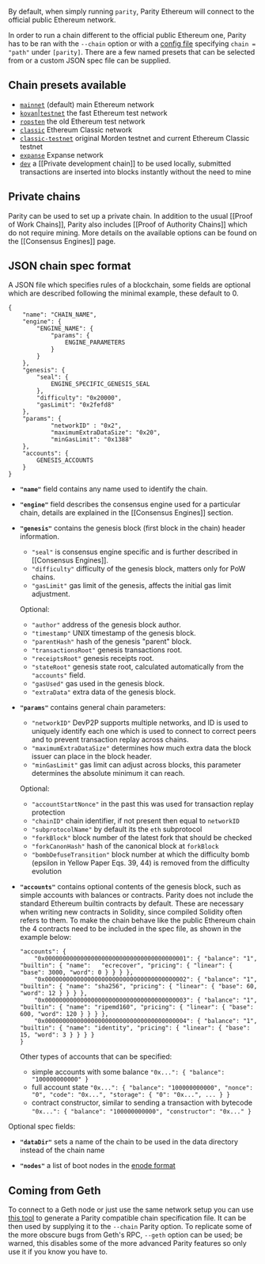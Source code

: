 By default, when simply running `parity`, Parity Ethereum will connect to the official public Ethereum network. 

In order to run a chain different to the official public Ethereum one, Parity has to be ran with the `--chain` option or with a [config file](Configuring-Parity#config-file) specifying `chain = "path"` under `[parity]`. There are a few named presets that can be selected from or a custom JSON spec file can be supplied.

## Chain presets available
- [`mainnet`](https://github.com/ethcore/parity/blob/master/ethcore/res/ethereum/frontier.json) (default) main Ethereum network
- [`kovan`|`testnet`](https://github.com/ethcore/parity/blob/master/ethcore/res/ethereum/kovan.json) the fast Ethereum test network
- [`ropsten`](https://github.com/ethcore/parity/blob/master/ethcore/res/ethereum/ropsten.json) the old Ethereum test network
- [`classic`](https://github.com/ethcore/parity/blob/master/ethcore/res/ethereum/classic.json) Ethereum Classic network
- [`classic-testnet`](https://github.com/ethcore/parity/blob/master/ethcore/res/ethereum/morden.json) original Morden testnet and current Ethereum Classic testnet
- [`expanse`](https://github.com/ethcore/parity/blob/master/ethcore/res/ethereum/expanse.json) Expanse network
- [`dev`](https://github.com/ethcore/parity/blob/master/ethcore/res/instant_seal.json) a [[Private development chain]] to be used locally, submitted transactions are inserted into blocks instantly without the need to mine

## Private chains

Parity can be used to set up a private chain. In addition to the usual [[Proof of Work Chains]], Parity also includes [[Proof of Authority Chains]] which do not require mining.
More details on the available options can be found on the [[Consensus Engines]] page.

## JSON chain spec format
A JSON file which specifies rules of a blockchain, some fields are optional which are described following the minimal example, these default to 0.
```
{
	"name": "CHAIN_NAME",
	"engine": {
		"ENGINE_NAME": {
			"params": {
				ENGINE_PARAMETERS
			}
		}
	},
	"genesis": {
		"seal": {
			ENGINE_SPECIFIC_GENESIS_SEAL
		},
		"difficulty": "0x20000",
		"gasLimit": "0x2fefd8"
	},
	"params": {
			"networkID" : "0x2",
			"maximumExtraDataSize": "0x20",
			"minGasLimit": "0x1388"
	},
	"accounts": {
		GENESIS_ACCOUNTS
	}
}
```

+ **`"name"`** field contains any name used to identify the chain.

+ **`"engine"`** field describes the consensus engine used for a particular chain, details are explained in the [[Consensus Engines]] section.

+ **`"genesis"`** contains the genesis block (first block in the chain) header information.
  + `"seal"` is consensus engine specific and is further described in [[Consensus Engines]]. 
  + `"difficulty"` difficulty of the genesis block, matters only for PoW chains.
  + `"gasLimit"` gas limit of the genesis, affects the initial gas limit adjustment.  
  
  Optional:  
  + `"author"` address of the genesis block author.
  + `"timestamp"` UNIX timestamp of the genesis block.
  + `"parentHash"` hash of the genesis "parent" block. 
  + `"transactionsRoot"` genesis transactions root.
  + `"receiptsRoot"` genesis receipts root.
  + `"stateRoot"` genesis state root, calculated automatically from the `"accounts"` field.
  + `"gasUsed"` gas used in the genesis block.
  + `"extraData"` extra data of the genesis block.

+ **`"params"`** contains general chain parameters:  
  + `"networkID"` DevP2P supports multiple networks, and ID is used to uniquely identify each one which is used to connect to correct peers and to prevent transaction replay across chains.  
  + `"maximumExtraDataSize"` determines how much extra data the block issuer can place in the block header.  
  + `"minGasLimit"` gas limit can adjust across blocks, this parameter determines the absolute minimum it can reach.  

  Optional:  
  + `"accountStartNonce"` in the past this was used for transaction replay protection  
  + `"chainID"` chain identifier, if not present then equal to `networkID`  
  + `"subprotocolName"` by default its the `eth` subprotocol  
  + `"forkBlock"` block number of the latest fork that should be checked  
  + `"forkCanonHash"` hash of the canonical block at `forkBlock`
  + `"bombDefuseTransition"` block number at which the difficulty bomb (epsilon in Yellow Paper Eqs. 39, 44) is removed from the difficulty evolution 

+ **`"accounts"`** contains optional contents of the genesis block, such as simple accounts with balances or contracts. Parity does not include the standard Ethereum builtin contracts by default. These are necessary when writing new contracts in Solidity, since compiled Solidity often refers to them. To make the chain behave like the public Ethereum chain the 4 contracts need to be included in the spec file, as shown in the example below:

  ```
  "accounts": {
      "0x0000000000000000000000000000000000000001": { "balance": "1", "builtin": { "name":   "ecrecover", "pricing": { "linear": { "base": 3000, "word": 0 } } } },
      "0x0000000000000000000000000000000000000002": { "balance": "1", "builtin": { "name": "sha256", "pricing": { "linear": { "base": 60, "word": 12 } } } },
      "0x0000000000000000000000000000000000000003": { "balance": "1", "builtin": { "name": "ripemd160", "pricing": { "linear": { "base": 600, "word": 120 } } } },
      "0x0000000000000000000000000000000000000004": { "balance": "1", "builtin": { "name": "identity", "pricing": { "linear": { "base": 15, "word": 3 } } } }
  }
  ```
  
  Other types of accounts that can be specified:
  - simple accounts with some balance `"0x...": { "balance": "100000000000" }`
  - full account state `"0x...": { "balance": "100000000000", "nonce": "0", "code": "0x...", "storage": { "0": "0x...", ... } }`
  - contract constructor, similar to sending a transaction with bytecode `"0x...": { "balance": "100000000000", "constructor": "0x..." }`

Optional spec fields:

+ **`"dataDir"`** sets a name of the chain to be used in the data directory instead of the chain name

+ **`"nodes"`** a list of boot nodes in the [enode format](https://github.com/ethereum/wiki/wiki/enode-url-format)

## Coming from Geth
To connect to a Geth node or just use the same network setup you can use [this tool](https://github.com/keorn/parity-spec) to generate a Parity compatible chain specification file. It can be then used by supplying it to the `--chain` Parity option.
To replicate some of the more obscure bugs from Geth's RPC, `--geth` option can be used; be warned, this disables some of the more advanced Parity features so only use it if you know you have to.